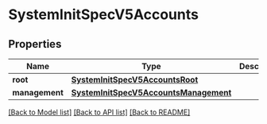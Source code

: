 # SystemInitSpecV5Accounts

## Properties
Name | Type | Description | Notes
------------ | ------------- | ------------- | -------------
**root** | [**SystemInitSpecV5AccountsRoot**](SystemInitSpecV5AccountsRoot.md) |  | [optional] 
**management** | [**SystemInitSpecV5AccountsManagement**](SystemInitSpecV5AccountsManagement.md) |  | [optional] 

[[Back to Model list]](../README.md#documentation-for-models) [[Back to API list]](../README.md#documentation-for-api-endpoints) [[Back to README]](../README.md)

